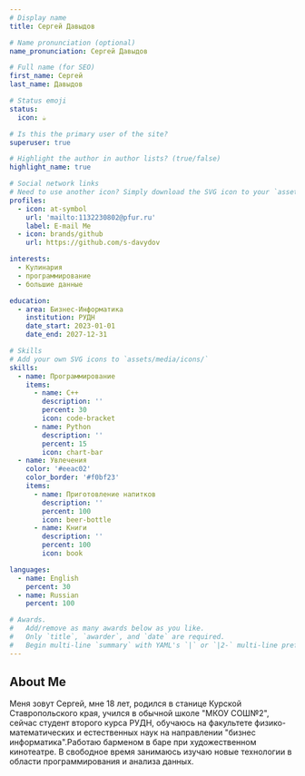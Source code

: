 ```yaml
---
# Display name
title: Сергей Давыдов

# Name pronunciation (optional)
name_pronunciation: Сергей Давыдов

# Full name (for SEO)
first_name: Сергей
last_name: Давыдов

# Status emoji
status:
  icon: ☕️

# Is this the primary user of the site?
superuser: true

# Highlight the author in author lists? (true/false)
highlight_name: true

# Social network links
# Need to use another icon? Simply download the SVG icon to your `assets/media/icons/` folder.
profiles:
  - icon: at-symbol
    url: 'mailto:1132230802@pfur.ru'
    label: E-mail Me
  - icon: brands/github
    url: https://github.com/s-davydov

interests:
  - Кулинария
  - программирование
  - большие данные

education:
  - area: Бизнес-Информатика
    institution: РУДН
    date_start: 2023-01-01
    date_end: 2027-12-31

# Skills
# Add your own SVG icons to `assets/media/icons/`
skills:
  - name: Программирование
    items:
      - name: C++
        description: ''
        percent: 30
        icon: code-bracket
      - name: Python
        description: ''
        percent: 15
        icon: chart-bar
  - name: Увлечения
    color: '#eeac02'
    color_border: '#f0bf23'
    items:
      - name: Приготовление напитков
        description: ''
        percent: 100
        icon: beer-bottle
      - name: Книги
        description: ''
        percent: 100
        icon: book

languages:
  - name: English
    percent: 30
  - name: Russian
    percent: 100

# Awards.
#   Add/remove as many awards below as you like.
#   Only `title`, `awarder`, and `date` are required.
#   Begin multi-line `summary` with YAML's `|` or `|2-` multi-line prefix and indent 2 spaces below.
---
```


## About Me

Меня зовут Сергей, мне 18 лет, родился в станице Курской Ставропольского края, учился в обычной школе "МКОУ СОШ№2", сейчас студент второго курса РУДН, обучаюсь на факультете физико-математических и естественных наук на направлении "бизнес информатика".Работаю барменом в баре при художественном кинотеатре. В свободное время занимаюсь изучаю новые технологии в области программирования и анализа данных.
